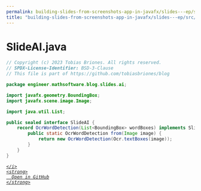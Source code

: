 ```yaml
---
permalink: building-slides-from-screenshots-app-in-javafx/slides---ep/src/main/java/engineer/mathsoftware/blog/slides/ai/SlideAI.java.html
title: "building-slides-from-screenshots-app-in-javafx/slides---ep/src/main/java/engineer/mathsoftware/blog/slides/ai/SlideAI.java"
---
```


# SlideAI.java
```java
// Copyright (c) 2023 Tobias Briones. All rights reserved.
// SPDX-License-Identifier: BSD-3-Clause
// This file is part of https://github.com/tobiasbriones/blog

package engineer.mathsoftware.blog.slides.ai;

import javafx.geometry.BoundingBox;
import javafx.scene.image.Image;

import java.util.List;

public sealed interface SlideAI {
    record OcrWordDetection(List<BoundingBox> wordBoxes) implements SlideAI {
        public static OcrWordDetection from(Image image) {
            return new OcrWordDetection(Ocr.textBoxes(image));
        }
    }
}

```
<div class="social open-gh-btn my-4">
  <a class="btn btn-github" href="https://github.com/tobiasbriones/test-blog-deploy/tree/main/swe/dev/java/javafx/drawing/productivity/building-slides-from-screenshots-app-in-javafx/slides---ep/src/main/java/engineer/mathsoftware/blog/slides/ai/SlideAI.java" target="_blank">
    <i class="fab fa-github">
      
    </i>
    <strong>
      Open in GitHub
    </strong>
  </a>
</div>